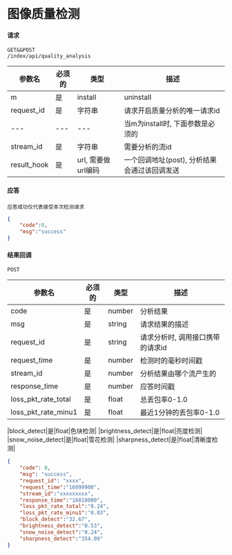 # 图像质量检测


#### 请求


    GET&&POST
    /index/api/quality_analysis

|参数名|必须的|类型|描述|
|---|---|---|---|
|m|是|install | uninstall|安装或写在分析任务|
|request_id|是|字符串|请求开启质量分析的唯一请求id|
|---|---|---|当m为install时, 下面参数是必须的|
|stream_id|是|字符串|需要分析的流id|
|result_hook|是|url, 需要做url编码|一个回调地址(post), 分析结果会通过该回调发送|

#### 应答

    应答成功仅代表接受本次检测请求

```json
{
    "code":0,
    "msg":"success"
}
```

#### 结果回调

    POST

|参数名|必须的|类型|描述|
|---|---|---|---|
|code|是|number|分析结果|
|msg|是|string|请求结果的描述|
|request_id|是|string|请求分析时, 调用接口携带的请求id|
|request_time|是|number|检测时的毫秒时间戳|
|stream_id|是|number|分析结果由哪个流产生的|
|response_time|是|number|应答时间戳|
|loss_pkt_rate_total|是|float|总丢包率0-1.0|
|loss_pkt_rate_minu1|是|float|最近1分钟的丢包率0-1.0|

|block_detect|是|float|色块检测|
|brightness_detect|是|float|亮度检测|
|snow_noise_detect|是|float|雪花检测|
|sharpness_detect|是|float|清晰度检测|

```json
{
    "code": 0,
    "msg": "success",
    "request_id": "xxxx",
    "request_time":"16099900",
    "stream_id":"xxxxxxxxx",
    "response_time":"16810000",
    "loss_pkt_rate_total":"0.24",
    "loss_pkt_rate_minu1":"0.03",
    "block_detect":"32.67",
    "brightness_detect":"0.53",
    "snow_noise_detect":"0.24",
    "sharpness_detect":"354.09"
}
```


